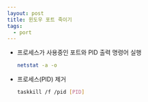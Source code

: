 ```yaml
---
layout: post
title: 윈도우 포트 죽이기
tags:
  - port
---
```


- 프로세스가 사용중인 포트와 PID 출력 명령어 실행
  ```bash
  netstat -a -o
  ```
- 프로세스(PID) 제거
  ```bash
  taskkill /f /pid [PID]
  ```
